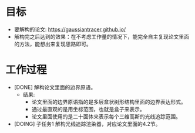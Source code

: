 # 目标
- 要解构的论文: https://gaussiantracer.github.io/
- 解构完之后达到的效果：在不考虑工作量的情况下，能完全自主复现论文里面的方法，能想出来复现思路即可。

# 工作过程
- [DONE] 解构论文里面的边界原语。
	- 结果:
		- 论文里面的边界原语指的是多层盒状树形结构里面的边界表达形式。
		- 通过最直观的是用坐标范围，也就是盒子来表示。
		- 论文里面使用的是二十面体来表示每个三维高斯的光线追踪范围。
- [DOING] 子任务1 解构光线追踪渲染器，对应论文里面的4.2节。